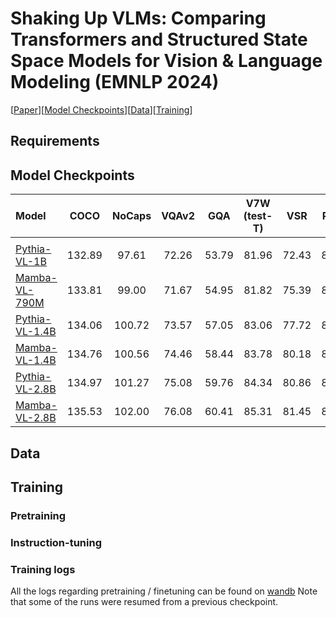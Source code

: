 # Shaking Up VLMs: Comparing Transformers and Structured State Space Models for Vision \& Language Modeling (EMNLP 2024)
[[Paper](https://arxiv.org/pdf/2409.05395)][[Model Checkpoints](#model-checkpoints)][[Data](#data)][[Training](#training)]

## Requirements

## Model Checkpoints



| Model                                                                    |  COCO  | NoCaps | VQAv2 |  GQA  | V7W (test-T) |  VSR  | POPE  | RefCOCO (testA) | RefCOCO (testB) | RefCOCO+ (testA) | RefCOCO+ (testB) | RefCOCOg | V7W (test-P) | TextCaps | TextVQA | AI2D  |
| :----------------------------------------------------------------------- | :----: | :----: | :---: | :---: | :----------: | :---: | :---: | :-------------: | :-------------: | :--------------: | :--------------: | :------: | :----------: | :------: | :-----: | :---: |
|                                                                          |        |        |       |       |              |       |       |                 |                 |                  |                  |          |              |          |         |       |
| [Pythia-VL-1B](https://huggingface.co/gpantaz/finetuned_pythiavl_1b)     | 132.89 | 97.61  | 72.26 | 53.79 |    81.96     | 72.43 | 86.77 |      76.00      |      62.48      |      45.36       |      47.44       |  67.58   |    83.78     |  92.73   |  35.22  | 77.62 |
| [Mamba-VL-790M](https://huggingface.co/gpantaz/finetuned_mambavl_790m)   | 133.81 | 99.00  | 71.67 | 54.95 |    81.82     | 75.39 | 86.77 |      67.84      |      56.35      |      57.97       |      41.43       |  59.16   |    74.01     |  94.30   |  40.72  | 79.27 |
| [Pythia-VL-1.4B](https://huggingface.co/gpantaz/finetuned_pythiavl_1.4b) | 134.06 | 100.72 | 73.57 | 57.05 |    83.06     | 77.72 | 86.40 |      82.43      |      68.39      |      72.35       |      55.16       |  72.56   |    86.13     |  94.60   |  37.54  | 79.27 |
| [Mamba-VL-1.4B](https://huggingface.co/gpantaz/finetuned_mambavl_1.4b)   | 134.76 | 100.56 | 74.46 | 58.44 |    83.78     | 80.18 | 85.32 |      76.60      |      63.48      |      68.40       |      52.11       |  68.82   |    80.18     |  98.68   |  41.30  | 80.86 |
| [Pythia-VL-2.8B](https://huggingface.co/gpantaz/finetuned_pythiavl_2.8b) | 134.97 | 101.27 | 75.08 | 59.76 |    84.34     | 80.86 | 86.87 |      85.39      |      70.82      |      75.39       |      58.62       |  76.24   |    86.61     |  99.74   |  39.14  | 81.57 |
| [Mamba-VL-2.8B](https://huggingface.co/gpantaz/finetuned_mambavl_2.8b)   | 135.53 | 102.00 | 76.08 | 60.41 |    85.31     | 81.45 | 87.33 |      79.29      |      64.97      |      71.64       |      53.94       |  71.27   |    82.50     |  100.47  |  42.14  | 83.71 |


## Data

## Training

### Pretraining

### Instruction-tuning

### Training logs

All the logs regarding pretraining / finetuning can be found on [wandb](https://wandb.ai/gpantaz/vl_mamba?nw=nwusergpantaz)
Note that some of the runs were resumed from a previous checkpoint.
